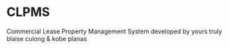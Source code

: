 # CLPMS

Commercial Lease Property Management System
developed by yours truly blaise culong & kobe planas
